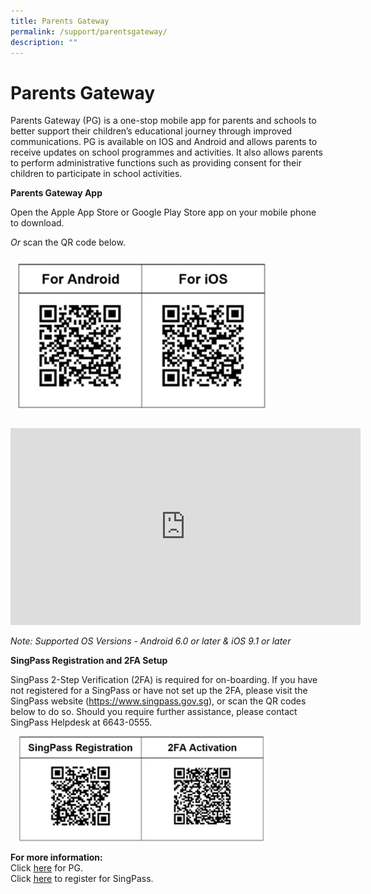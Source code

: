 ```yaml
---
title: Parents Gateway
permalink: /support/parentsgateway/
description: ""
---
```

<h1>Parents Gateway</h1>
<p>Parents Gateway (PG) is a one-stop mobile app for parents and schools to better support their children’s educational journey through improved communications. PG is available on IOS and Android and allows parents to receive updates on school programmes and activities. It also allows parents to perform administrative functions such as providing consent for their children to participate in school activities.
</p><p><strong>Parents Gateway App</strong></p>
<p>Open the Apple App Store or Google Play Store app on your mobile phone to download.</p>
<p><em>Or</em> scan the QR code below.</p>
<div><img alt="parents_qrcode.png" src="/images/parents_qrcode.png" style="width:400px; padding:10px"></div>
<br><div><iframe width="560" height="315" src="https://www.youtube.com/embed/tW9jwyuovOo" title="YouTube video player" frameborder="0" allow="accelerometer; autoplay; clipboard-write; encrypted-media; gyroscope; picture-in-picture" allowfullscreen=""></iframe></div>
<p><em>Note: Supported OS Versions - Android 6.0 or later &amp; iOS 9.1 or later<br></em></p>
<div>
<p><strong>SingPass Registration and 2FA Setup</strong></p>
<div>SingPass 2-Step Verification (2FA) is required for on-boarding. If you have not registered for a SingPass or have not set up the 2FA, please visit the SingPass website (<a rel="noopener" target="_blank" href="https://www.singpass.gov.sg/">https://www.singpass.gov.sg</a>), or scan the QR codes below to do so. Should you require further assistance, please contact SingPass Helpdesk at 6643-0555.</div>
</div>
<div><img alt="parents_qrcode_2.png" src="/images/parents_qrcode_2.png" style="width:400px; padding:10px;">
</div>
<div><strong>For more information:</strong></div>
<div>
<div>Click <a rel="noopener" target="_blank" href="/files/Parents%20Gateway%20Presentation%20Slides%20for%2019%20Jan.pptx"><u>here</u></a> for PG.</div>
<div>Click <a rel="noopener" target="_blank" href="/files/Registering%20for%20SingPass.pdf"><u>here</u></a> to register for SingPass.</div>
</div>